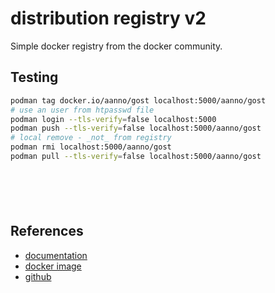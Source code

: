 # distribution registry v2

Simple docker registry from the docker community.

## Testing

```bash
podman tag docker.io/aanno/gost localhost:5000/aanno/gost
# use an user from htpasswd file
podman login --tls-verify=false localhost:5000
podman push --tls-verify=false localhost:5000/aanno/gost
# local remove - _not_ from registry
podman rmi localhost:5000/aanno/gost
podman pull --tls-verify=false localhost:5000/aanno/gost
```

```bash
```

```bash
```

```bash
```

```bash
```

```bash
```



## References

* [documentation](https://distribution.github.io/distribution/about/configuration/)
* [docker image](https://hub.docker.com/_/registry)
* [github](https://github.com/distribution/distribution)
